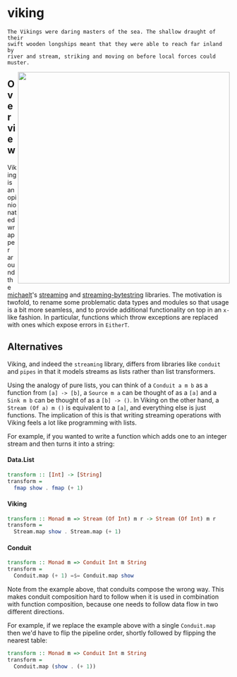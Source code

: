 viking
======

```
The Vikings were daring masters of the sea. The shallow draught of their
swift wooden longships meant that they were able to reach far inland by
river and stream, striking and moving on before local forces could
muster.
```

<img src="https://github.com/ambiata/viking/raw/master/img/viking.jpg" width="480" align="right"/>

## Overview

Viking is an opinionated wrapper around the
[michaelt](https://github.com/michaelt)'s
[streaming](http://hackage.haskell.org/package/streaming) and
[streaming-bytestring](http://hackage.haskell.org/package/streaming-bytestring)
libraries. The motivation is twofold, to rename some problematic data
types and modules so that usage is a bit more seamless, and to provide
additional functionality on top in an `x-` like fashion. In particular,
functions which throw exceptions are replaced with ones which expose
errors in `EitherT`.

## Alternatives

Viking, and indeed the `streaming` library, differs from libraries like
`conduit` and `pipes` in that it models streams as lists rather than
list transformers.

Using the analogy of pure lists, you can think of a `Conduit a m b` as
a function from `[a] -> [b]`, a `Source m a` can be thought of as
a `[a]` and a `Sink m b` can be thought of as a `[b] -> ()`. In Viking
on the other hand, a `Stream (Of a) m ()` is equivalent to a `[a]`, and
everything else is just functions. The implication of this is that
writing streaming operations with Viking feels a lot like programming
with lists.

For example, if you wanted to write a function which adds one to an
integer stream and then turns it into a string:

#### Data.List

```hs
transform :: [Int] -> [String]
transform =
  fmap show . fmap (+ 1)
```

#### Viking

```hs
transform :: Monad m => Stream (Of Int) m r -> Stream (Of Int) m r
transform =
  Stream.map show . Stream.map (+ 1)
```

#### Conduit

```hs
transform :: Monad m => Conduit Int m String
transform =
  Conduit.map (+ 1) =$= Conduit.map show
```

Note from the example above, that conduits compose the wrong way. This
makes conduit composition hard to follow when it is used in combination
with function composition, because one needs to follow data flow in two
different directions.

For example, if we replace the example above with a single `Conduit.map`
then we'd have to flip the pipeline order, shortly followed by flipping
the nearest table:

```hs
transform :: Monad m => Conduit Int m String
transform =
  Conduit.map (show . (+ 1))
```
